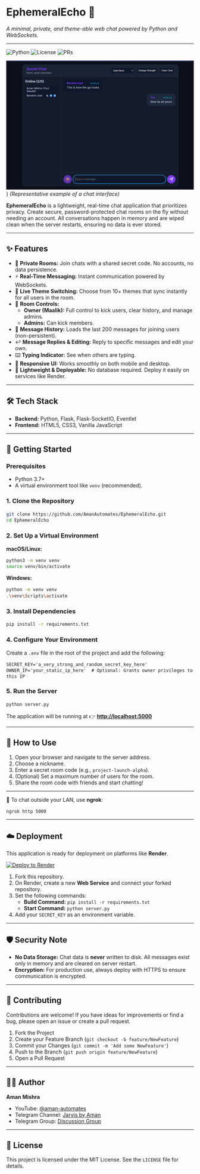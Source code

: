 # EphemeralEcho 🤫

*A minimal, private, and theme-able web chat powered by Python and WebSockets.*

---

![Python](https://img.shields.io/badge/python-3.7%2B-blue)
![License](https://img.shields.io/badge/license-MIT-green)
![PRs](https://img.shields.io/badge/PRs-welcome-brightgreen)

![Secret Chat Screenshot](public/image.png))
*(Representative example of a chat interface)*

**EphemeralEcho** is a lightweight, real-time chat application that prioritizes privacy. Create secure, password-protected chat rooms on the fly without needing an account. All conversations happen in memory and are wiped clean when the server restarts, ensuring no data is ever stored.

---

## ✨ Features

-   🔐 **Private Rooms:** Join chats with a shared secret code. No accounts, no data persistence.
-   ⚡ **Real-Time Messaging:** Instant communication powered by WebSockets.
-   🎨 **Live Theme Switching:** Choose from 10+ themes that sync instantly for all users in the room.
-   👑 **Room Controls:**
    -   **Owner (Maalik):** Full control to kick users, clear history, and manage admins.
    -   **Admins:** Can kick members.
-   📝 **Message History:** Loads the last 200 messages for joining users (non-persistent).
-   ↩️ **Message Replies & Editing:** Reply to specific messages and edit your own.
-   ⌨️ **Typing Indicator:** See when others are typing.
-   📱 **Responsive UI:** Works smoothly on both mobile and desktop.
-   🚀 **Lightweight & Deployable:** No database required. Deploy it easily on services like Render.

---

## 🛠️ Tech Stack

-   **Backend:** Python, Flask, Flask-SocketIO, Eventlet
-   **Frontend:** HTML5, CSS3, Vanilla JavaScript

---

## 🚀 Getting Started

### Prerequisites

-   Python 3.7+
-   A virtual environment tool like `venv` (recommended).

### 1. Clone the Repository

```bash
git clone https://github.com/AmanAutomates/EphemeralEcho.git
cd EphemeralEcho
```

### 2. Set Up a Virtual Environment

**macOS/Linux:**

```bash
python3 -m venv venv
source venv/bin/activate
```

**Windows:**

```bash
python -m venv venv
.\venv\Scripts\activate
```

### 3. Install Dependencies

```bash
pip install -r requirements.txt
```

### 4. Configure Your Environment

Create a `.env` file in the root of the project and add the following:

```env
SECRET_KEY='a_very_strong_and_random_secret_key_here'
OWNER_IP='your_static_ip_here'  # Optional: Grants owner privileges to this IP
```

### 5. Run the Server

```bash
python server.py
```

The application will be running at 👉 **[http://localhost:5000](http://localhost:5000)**

---

## 💬 How to Use

1.  Open your browser and navigate to the server address.
2.  Choose a nickname.
3.  Enter a secret room code (e.g., `project-launch-alpha`).
4.  (Optional) Set a maximum number of users for the room.
5.  Share the room code with friends and start chatting!

---

📢 To chat outside your LAN, use **ngrok**:

```bash
ngrok http 5000
```

---

## ☁️ Deployment

This application is ready for deployment on platforms like **Render**.

[![Deploy to Render](https://render.com/images/deploy-to-render-button.svg)](https://render.com/deploy)

1.  Fork this repository.
2.  On Render, create a new **Web Service** and connect your forked repository.
3.  Set the following commands:
    -   **Build Command:** `pip install -r requirements.txt`
    -   **Start Command:** `python server.py`
4.  Add your `SECRET_KEY` as an environment variable.

---

## 🛡️ Security Note

-   **No Data Storage:** Chat data is **never** written to disk. All messages exist only in memory and are cleared on server restart.
-   **Encryption:** For production use, always deploy with HTTPS to ensure communication is encrypted.

---

## 🤝 Contributing

Contributions are welcome! If you have ideas for improvements or find a bug, please open an issue or create a pull request.

1.  Fork the Project
2.  Create your Feature Branch (`git checkout -b feature/NewFeature`)
3.  Commit your Changes (`git commit -m 'Add some NewFeature'`)
4.  Push to the Branch (`git push origin feature/NewFeature`)
5.  Open a Pull Request

---

## 👨‍💻 Author

**Aman Mishra**

* YouTube: [@aman-automates](https://youtube.com/@aman-automates)
* Telegram Channel: [Jarvis by Aman](https://t.me/jarvisbyamanchannel)
* Telegram Group: [Discussion Group](https://t.me/jarvisbyaman)

---

## 📜 License

This project is licensed under the MIT License. See the `LICENSE` file for details.

